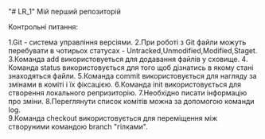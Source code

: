"# LR_1"
Мій перший репозиторій 

Контрольні питання:

1.Git - система управління версіями.
2.При роботі з Git файли можуть перебувати в чотирьох статусах - Untracked,Unmodified,Modified,Staget.
3.Команда add використовуеться для додавання файлів у сховище.
4. Команда status використовується для того щоб дізнатись в якому стані знаходяться файли.
5.Команда commit використовується для нагляду за змінами в коміті і їх фіксацією.
6.Команда init використовується для створення локального репризиторію.
7.Необхідно писати інформацію про зміни.
8.Переглянути список комітів можна за допомогою команди log.      
9.Команда checkout використовується для переміщення між створуними командою branch "гілками".
